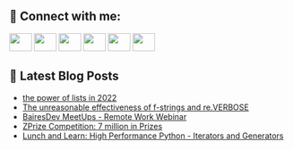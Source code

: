 ## 🔎 Connect with me:
[<img height="32" width="40" src="https://cdn.jsdelivr.net/npm/simple-icons@v5/icons/telegram.svg" />](https://t.me/bullbesh)
[<img height="32" width="40" src="https://cdn.jsdelivr.net/npm/simple-icons@v5/icons/vk.svg" />](https://vk.com/bullbesh)
[<img height="32" width="40" src="https://cdn.jsdelivr.net/npm/simple-icons@v5/icons/twitter.svg" />](https://twitter.com/bullbesh1)
[<img height="32" width="40" src="https://cdn.jsdelivr.net/npm/simple-icons@v5/icons/instagram.svg" />](https://www.instagram.com/bullbesh)
[<img height="32" width="40" src="https://cdn.jsdelivr.net/npm/simple-icons@v5/icons/reddit.svg" />](https://www.reddit.com/user/bullbesh)
[<img height="32" width="40" src="https://cdn.jsdelivr.net/npm/simple-icons@v5/icons/youtube.svg" />](https://www.youtube.com/channel/UCtfjRs6uzgq5mfm8S06WTcg)

## 📕 Latest Blog Posts
<!-- BLOG-POST-LIST:START -->
- [the power of lists in 2022](https://www.reddit.com/r/Python/comments/utv8tk/the_power_of_lists_in_2022/)
- [The unreasonable effectiveness of f‍-‍strings and re.VERBOSE](https://www.reddit.com/r/Python/comments/utufj9/the_unreasonable_effectiveness_of_fstrings_and/)
- [BairesDev MeetUps - Remote Work Webinar](https://www.reddit.com/r/Python/comments/utua27/bairesdev_meetups_remote_work_webinar/)
- [ZPrize Competition: 7 million in Prizes](https://www.reddit.com/r/Python/comments/utsmbx/zprize_competition_7_million_in_prizes/)
- [Lunch and Learn: High Performance Python - Iterators and Generators](https://www.reddit.com/r/Python/comments/utr2f6/lunch_and_learn_high_performance_python_iterators/)
<!-- BLOG-POST-LIST:END -->
